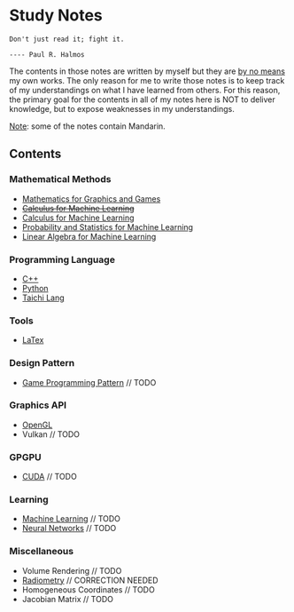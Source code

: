 # Study Notes

```
Don't just read it; fight it.
                                                                                ---- Paul R. Halmos
```

The contents in those notes are written by myself but they are <ins>by no means</ins> my own works. The only reason for me to write those notes is to keep track of my understandings on what I have learned from others. For this reason, the primary goal for the contents in all of my notes here is NOT to deliver knowledge, but to expose weaknesses in my understandings.

<ins>Note</ins>: some of the notes contain Mandarin.

## Contents

### Mathematical Methods

- [Mathematics for Graphics and Games](https://github.com/IQ404/study-notes/blob/math-for-graphics-and-games/README.md)
- ~~[Calculus for Machine Learning](https://github.com/IQ404/study-notes/blob/calculus-for-ml/README.md)~~
- [Calculus for Machine Learning](https://www.overleaf.com/read/dgkkwntmhgjc#8663d5)
- [Probability and Statistics for Machine Learning](https://github.com/IQ404/study-notes/blob/prob-stat-for-ml/README.md)
- [Linear Algebra for Machine Learning](https://github.com/IQ404/study-notes/blob/la-for-ml/README.md)

### Programming Language

- [C++](https://github.com/IQ404/study-notes/blob/cpp/README.md)
- [Python](https://github.com/IQ404/study-notes/blob/python/README.md)
- [Taichi Lang](https://github.com/IQ404/study-notes/blob/taichi-lang/README.md)

### Tools

- [LaTex](https://github.com/IQ404/study-notes/blob/latex/README.md)

### Design Pattern

- [Game Programming Pattern](https://github.com/IQ404/study-notes/tree/game-programming-pattern) // TODO

### Graphics API

- [OpenGL](https://github.com/IQ404/study-notes/blob/opengl/README.md)
- Vulkan  // TODO

### GPGPU

- [CUDA](https://github.com/IQ404/study-notes/blob/cuda/README.md) // TODO

### Learning

- [Machine Learning](https://github.com/IQ404/study-notes/blob/machine-learning/README.md) // TODO
- [Neural Networks](https://github.com/IQ404/study-notes/blob/neural-networks/README.md) // TODO

### Miscellaneous

- Volume Rendering  // TODO
- [Radiometry](https://github.com/IQ404/study-notes/blob/unclassified/radiometry.md)  // CORRECTION NEEDED
- Homogeneous Coordinates  // TODO
- Jacobian Matrix  // TODO
